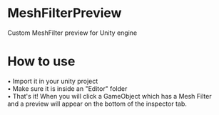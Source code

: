 # MeshFilterPreview
Custom MeshFilter preview for Unity engine

# How to use
• Import it in your unity project <br>
• Make sure it is inside an "Editor" folder <br>
• That's it! When you will click a GameObject which has a Mesh Filter <br> and a preview will appear on the bottom of the inspector tab.
